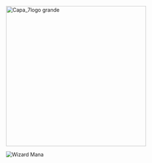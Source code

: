 <img width="384" alt="Capa_7logo grande" src="https://github.com/user-attachments/assets/8a2c31ac-4399-4091-96d4-04034dc0d90b" />

 ![Wizard Mana](./mana-wizard.gif)
